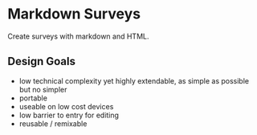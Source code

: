 # Markdown Surveys 
Create surveys with markdown and HTML.

## Design Goals
- low technical complexity yet highly extendable, as simple as possible but no simpler
- portable
- useable on low cost devices 
- low barrier to entry for editing
- reusable / remixable
